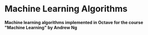 # Machine Learning Algorithms

#### Machine learning algorithms implemented in Octave for the course "Machine Learning" by Andrew Ng
